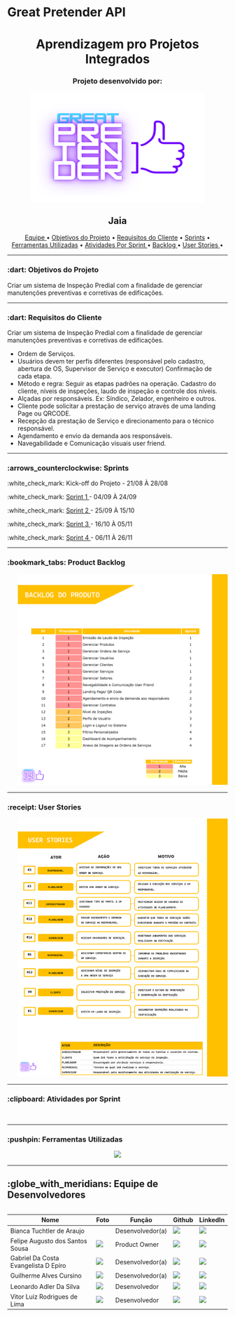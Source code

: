 # Great Pretender API
<h1 align="center">Aprendizagem pro Projetos Integrados</h1>
<h3 align="center">Projeto desenvolvido por:</h3>
<p align="center">
<img src="https://github.com/Great-Pretender/GreatPretender-API/blob/main/imgs/Logo.png" width="400" height="250" align="center"/>
</p>  

<h2 align="center">Jaia</h2>

<p align="center">
    <a href ="https://github.com/Great-Pretender/GreatPretender-API#globe_with_meridians-equipe-de-desenvolvedores"> Equipe </a>  •
    <a href ="https://github.com/Great-Pretender/GreatPretender-API#-dart-objetivos-do-projeto"> Objetivos do Projeto</a>  • 
    <a href ="https://github.com/Great-Pretender/GreatPretender-API#-dart-requisitos-do-cliente"> Requisitos do Cliente</a>  • 
    <a href ="https://github.com/Great-Pretender/GreatPretender-API#arrows_counterclockwise-sprints"> Sprints</a>  • 
    <a href =""> Ferramentas Utilizadas</a>  • 
    <a href =""> Atividades Por Sprint </a>  • 
    <a href ="https://github.com/Great-Pretender/GreatPretender-API#-pushpin-product-backlog"> Backlog </a>  • 
    <a href ="https://github.com/Great-Pretender/GreatPretender-API#-pushpin-user-stories"> User Stories </a>  • 
</p> 
<hr>
<h3> :dart: Objetivos do Projeto</h3>
<p>Criar um sistema de Inspeção Predial com a finalidade de gerenciar manutenções preventivas e corretivas de edificações.</p>
<hr>

<h3> :dart: Requisitos do Cliente</h3>
<p>Criar um sistema de Inspeção Predial com a finalidade de gerenciar manutenções preventivas e corretivas de edificações.</p>
<ul>
<li>Ordem de Serviços.</li>
<li>Usuários devem ter perfis diferentes (responsável pelo cadastro, abertura de OS, Supervisor de Serviço e executor) Confirmação de cada etapa.</li>
<li>Método e regra: Seguir as etapas padrões na operação. Cadastro do cliente, níveis de inspeções, laudo de inspeção e controle dos níveis.</li>
<li>Alçadas por responsáveis. Ex: Síndico, Zelador, engenheiro e outros.</li>
<li>Cliente pode solicitar a prestação de serviço através de uma landing Page ou QRCODE.</li>
<li>Recepção da prestação de Serviço e direcionamento para o técnico responsável.</li>
<li>Agendamento e envio da demanda aos responsáveis.</li>
<li>Navegabilidade e Comunicação visuais user friend.</li>
</ul>
<hr>

<h3>:arrows_counterclockwise: Sprints</h3>
<p>:white_check_mark: Kick-off do Projeto - 21/08 À 28/08</p>
<p>:white_check_mark: <a href=""> Sprint 1 </a>- 04/09 À 24/09</p>
<p>:white_check_mark: <a href=""> Sprint 2 </a> - 25/09 À 15/10</p>
<p>:white_check_mark: <a href=""> Sprint 3 </a> - 16/10 À 05/11</p>
<p>:white_check_mark: <a href=""> Sprint 4 </a> - 06/11 À 26/11</p>

<hr>

<h3> :bookmark_tabs: Product Backlog</h3>
<ul>
<img src="https://github.com/Great-Pretender/GreatPretender-API/blob/main/documentos/backlog_do_produto.png?raw=true" width="800"/>
</ul>
<hr>
<h3> :receipt: User Stories</h3>
<ul>
<img src="https://github.com/Great-Pretender/GreatPretender-API/blob/main/documentos/user_stories.png?raw=true" width="800"/>
</ul>
<hr>
<h3> :clipboard: Atividades por Sprint</h3>
<ul>
<img src=""/>
</ul>
<hr>
<h3> :pushpin: Ferramentas Utilizadas</h3>
<p align="center">
  <a href="https://skillicons.dev">
    <img src="https://skillicons.dev/icons?i=java,spring,vue,html,css,typescript" />
  </a>
</p>
<hr>
<h2>:globe_with_meridians: Equipe de Desenvolvedores</h2>
  <table align="left">
    <thead>
      <th>Nome</th>
      <th>Foto</th>
      <th>Função</th>
      <th>Github</th>
      <th>LinkedIn</th>
    </thead>
    <tbody>
     <tr>
      <td>Bianca Tuchtler de Araujo</td>
        <td>
          <img src= "" width="50px">
        </td>
      <td>Desenvolvedor(a)</td>
      <td><a href="https://github.com/biancatuchtler"><img src="https://cdn-icons-png.flaticon.com/512/25/25231.png" width="30px"></a></td>
      <td><a href=""><img src="https://cdn-icons-png.flaticon.com/512/174/174857.png" width="30px"/></a></td>
     </tr>
     <tr>
      <td>Felipe Augusto dos Santos Sousa</td>
        <td>
          <img src= "https://avatars.githubusercontent.com/u/79467858?v=4" width="50px">
        </td>
        <td>Product Owner</td>
        <td><a href="https://github.com/FelipeASousa" width="30px"><img src="https://cdn-icons-png.flaticon.com/512/25/25231.png" width="30px"></a></td>
        <td><a href="https://www.linkedin.com/in/felipe-s-89938418a" width="30px"/><img src="https://cdn-icons-png.flaticon.com/512/174/174857.png" width="30px"/></a></td>
     </tr>
      <tr>
      <td>Gabriel Da Costa Evangelista D Epiro</td>
        <td>
          <img src= "https://avatars.githubusercontent.com/u/90358435?v=4" width="50px">
        </td>
      <td>Desenvolvedor(a)</td>
      <td><a href="https://github.com/GabrielDepiro"><img src="https://cdn-icons-png.flaticon.com/512/25/25231.png" width="30px"></a></td>
      <td><a href="https://www.linkedin.com/in/biancatuchtler"><img src="https://cdn-icons-png.flaticon.com/512/174/174857.png" width="30px"/></a></td>
     </tr>
     <tr>
      <td>Guilherme Alves Cursino</td>
        <td>
          <img src= "https://avatars.githubusercontent.com/u/79579209?v=4" width="50px">
        </td>
        <td>Desenvolvedor(a)</td>
        <td><a href="https://github.com/guilherme0066"><img src="https://cdn-icons-png.flaticon.com/512/25/25231.png" width="30px"></a></td>
        <td><a href="https://www.linkedin.com/in/gabriel-d-epiro-46828b211"><img src="https://cdn-icons-png.flaticon.com/512/174/174857.png" width="30px"/></a></td>
     </tr>
     <tr>
     <tr>
      <td>Leonardo Adler Da Silva</td>
        <td>
          <img src= "https://avatars.githubusercontent.com/u/88751032?v=4" width="50px">
        </td>
        <td>Desenvolvedor</td>
        <td><a href="https://github.com/LeoAdlerr"><img src="https://cdn-icons-png.flaticon.com/512/25/25231.png" width="30px"></a></td>
        <td><a href=""><img src="https://cdn-icons-png.flaticon.com/512/174/174857.png" width="30px"/></a></td>
     </tr>
     <tr>
      <td>Vitor Luiz Rodrigues de Lima</td>
        <td>
          <img src= "https://avatars.githubusercontent.com/u/56142288?v=4" width="50px">
        </td>
        <td>Desenvolvedor</td>
        <td><a href="https://github.com/VilRL"><img src="https://cdn-icons-png.flaticon.com/512/25/25231.png" width="30px"></a></td>
        <td><a href="https://www.linkedin.com/in/vitor-lima-36a1201a2/"><img src="https://cdn-icons-png.flaticon.com/512/174/174857.png" width="30px"/></a></td>
     </tr>
    </tbody>
  </table>
